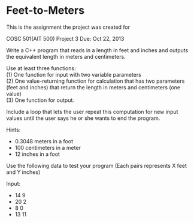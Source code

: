 # Feet-to-Meters

This is the assignment the project was created for 

COSC 501(AIT 500)      Project 3  Due: Oct 22, 2013 
 
 
Write a C++ program that reads in a length in feet and inches and outputs the equivalent length in meters and centimeters.  
 
Use at least three functions:<br> 
(1) One function for input with two variable parameters<br> 
(2) One value-returning function for calculation that has two parameters (feet and inches) that return the length in meters and centimeters (one value)<br> 
(3) One function for output.  
 
 
Include a loop that lets the user repeat this computation for new  input values until the user says he or she wants to end the program.  
 
 
Hints:  
- 0.3048 meters in a foot 
- 100 centimeters in a meter 
- 12 inches in a foot 
 
Use the following data to test  your program (Each pairs represents X feet and Y inches) 
 
Input: 
 
- 14 9 
- 20 2 
- 8 0 
- 13 11 

